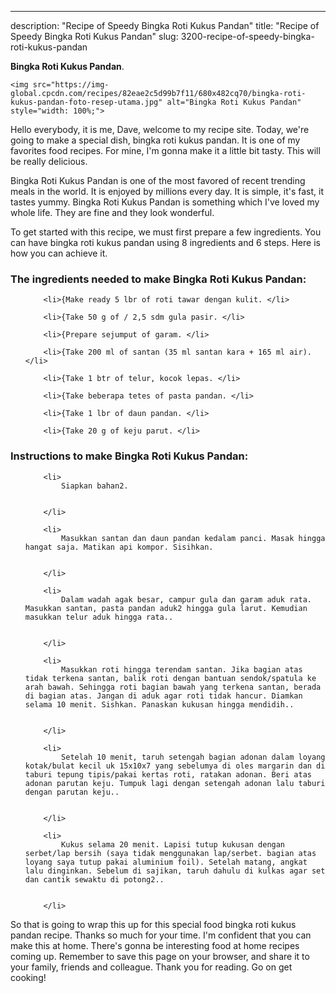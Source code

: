---
description: "Recipe of Speedy Bingka Roti Kukus Pandan"
title: "Recipe of Speedy Bingka Roti Kukus Pandan"
slug: 3200-recipe-of-speedy-bingka-roti-kukus-pandan

<p>
	<strong>Bingka Roti Kukus Pandan</strong>. 
	
</p>
<p>
	
	<img src="https://img-global.cpcdn.com/recipes/82eae2c5d99b7f11/680x482cq70/bingka-roti-kukus-pandan-foto-resep-utama.jpg" alt="Bingka Roti Kukus Pandan" style="width: 100%;">
	
	
</p>
<p>
	Hello everybody, it is me, Dave, welcome to my recipe site. Today, we're going to make a special dish, bingka roti kukus pandan. It is one of my favorites food recipes. For mine, I'm gonna make it a little bit tasty. This will be really delicious.
</p>
	
<p>
	Bingka Roti Kukus Pandan is one of the most favored of recent trending meals in the world. It is enjoyed by millions every day. It is simple, it's fast, it tastes yummy. Bingka Roti Kukus Pandan is something which I've loved my whole life. They are fine and they look wonderful.
</p>
<p>
	
</p>

<p>
To get started with this recipe, we must first prepare a few ingredients. You can have bingka roti kukus pandan using 8 ingredients and 6 steps. Here is how you can achieve it.
</p>

<h3>The ingredients needed to make Bingka Roti Kukus Pandan:</h3>

<ol>
	
		<li>{Make ready 5 lbr of roti tawar dengan kulit. </li>
	
		<li>{Take 50 g of / 2,5 sdm gula pasir. </li>
	
		<li>{Prepare sejumput of garam. </li>
	
		<li>{Take 200 ml of santan (35 ml santan kara + 165 ml air). </li>
	
		<li>{Take 1 btr of telur, kocok lepas. </li>
	
		<li>{Take beberapa tetes of pasta pandan. </li>
	
		<li>{Take 1 lbr of daun pandan. </li>
	
		<li>{Take 20 g of keju parut. </li>
	
</ol>
<p>
	
</p>

<h3>Instructions to make Bingka Roti Kukus Pandan:</h3>

<ol>
	
		<li>
			Siapkan bahan2.
			
			
		</li>
	
		<li>
			Masukkan santan dan daun pandan kedalam panci. Masak hingga hangat saja. Matikan api kompor. Sisihkan.
			
			
		</li>
	
		<li>
			Dalam wadah agak besar, campur gula dan garam aduk rata. Masukkan santan, pasta pandan aduk2 hingga gula larut. Kemudian masukkan telur aduk hingga rata..
			
			
		</li>
	
		<li>
			Masukkan roti hingga terendam santan. Jika bagian atas tidak terkena santan, balik roti dengan bantuan sendok/spatula ke arah bawah. Sehingga roti bagian bawah yang terkena santan, berada di bagian atas. Jangan di aduk agar roti tidak hancur. Diamkan selama 10 menit. Sishkan. Panaskan kukusan hingga mendidih..
			
			
		</li>
	
		<li>
			Setelah 10 menit, taruh setengah bagian adonan dalam loyang kotak/bulat kecil uk 15x10x7 yang sebelumya di oles margarin dan di taburi tepung tipis/pakai kertas roti, ratakan adonan. Beri atas adonan parutan keju. Tumpuk lagi dengan setengah adonan lalu taburi dengan parutan keju..
			
			
		</li>
	
		<li>
			Kukus selama 20 menit. Lapisi tutup kukusan dengan serbet/lap bersih (saya tidak menggunakan lap/serbet. bagian atas loyang saya tutup pakai aluminium foil). Setelah matang, angkat lalu dinginkan. Sebelum di sajikan, taruh dahulu di kulkas agar set dan cantik sewaktu di potong2..
			
			
		</li>
	
</ol>

<p>
	
</p>

<p>
	So that is going to wrap this up for this special food bingka roti kukus pandan recipe. Thanks so much for your time. I'm confident that you can make this at home. There's gonna be interesting food at home recipes coming up. Remember to save this page on your browser, and share it to your family, friends and colleague. Thank you for reading. Go on get cooking!
</p>
